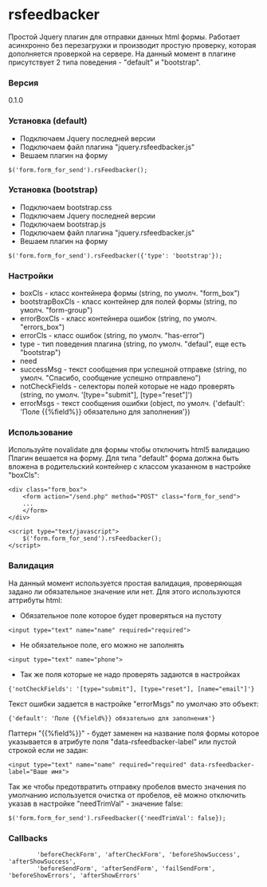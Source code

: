 # rsfeedbacker
Простой Jquery плагин для отправки данных html формы. Работает асинхронно без перезагрузки и производит простую проверку, которая дополняется проверкой на сервере. На данный момент в плагине присутствует 2 типа поведения - "default" и "bootstrap". 

### Версия
0.1.0

### Установка (default)
* Подключаем Jquery последней версии
* Подключаем файл плагина "jquery.rsfeedbacker.js"
* Вешаем плагин на форму

```
$('form.form_for_send').rsFeedbacker();
```
 
### Установка (bootstrap)
* Подключаем bootstrap.css
* Подключаем Jquery последней версии
* Подключаем bootstrap.js
* Подключаем файл плагина "jquery.rsfeedbacker.js"
* Вешаем плагин на форму

```
$('form.form_for_send').rsFeedbacker({'type': 'bootstrap'});
```
 
### Настройки
- boxCls - класс контейнера формы (string, по умолч. "form_box")
- bootstrapBoxCls - класс контейнер для полей формы (string, по умолч. "form-group")
- errorBoxCls - класс контейнера ошибок (string, по умолч. "errors_box")
- errorCls - класс ошибок (string, по умолч. "has-error")
- type - тип поведения плагина (string, по умолч. "defaul", еще есть "bootstrap")
- need
- successMsg - текст сообщения при успешной отправке (string, по умолч. "Спасибо, сообщение успешно отправлено")
- notCheckFields - селекторы полей которые не надо проверять (string, по умолч. '[type="submit"], [type="reset"]')
- errorMsgs - текст сообщения ошибки (object, по умолч. {'default': 'Поле {{%field%}} обязательно для заполнения'})
    
### Использование
Используйте novalidate для формы чтобы отключить html5 валидацию
Плагин вешается на форму. Для типа "default" форма должна быть вложена в родительский контейнер с классом указанном в настройке "boxCls":
```
<div class="form_box">
    <form action="/send.php" method="POST" class="form_for_send">
    ...
    </form>
</div>

<script type="text/javascript">
    $('form.form_for_send').rsFeedbacker();
</script>
```
### Валидация
На данный момент используется простая валидация, проверяющая задано ли обязательное значение или нет. Для этого используются аттрибуты html:
- Обязательное поле которое будет проверяться на пустоту
```
<input type="text" name="name" required="required">
```
- Не обязательное поле, его можно не заполнять
```
<input type="text" name="phone">
```
- Так же поля которые не надо проверять задаются в настройках
```
{'notCheckFields': '[type="submit"], [type="reset"], [name="email"]'}
```
Текст ошибки задается в настройке "errorMsgs" по умолчаю это объект:
```
{'default': 'Поле {{%field%}} обязательно для заполнения'}
```
Паттерн "{{%field%}}" - будет заменен на название поля формы которое указывается в атрибуте поля "data-rsfeedbacker-label" или пустой строкой если не задан:
```
<input type="text" name="name" required="required" data-rsfeedbacker-label="Ваше имя">
```
Так же чтобы предотвратить отправку пробелов вместо значения по умолчанию используется очистка от пробелов, её можно отключить указав в настройке "needTrimVal" - значение false:
```
$('form.form_for_send').rsFeedbacker({'needTrimVal': false});
```
### Callbacks
            'beforeCheckForm', 'afterCheckForm', 'beforeShowSuccess', 'afterShowSuccess',
            'beforeSendForm', 'afterSendForm', 'failSendForm', 'beforeShowErrors', 'afterShowErrors'